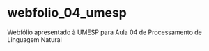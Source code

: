# webfolio_04_umesp
Webfólio apresentado à UMESP para Aula 04 de Processamento de Linguagem Natural
